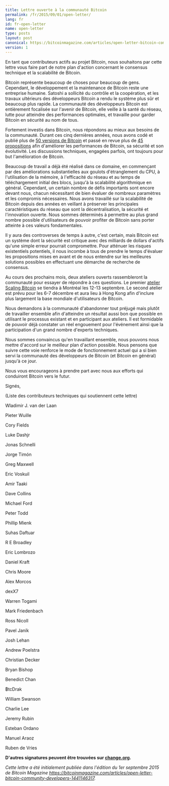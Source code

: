 ```yaml
---
title: Lettre ouverte à la communauté Bitcoin
permalink: /fr/2015/09/01/open-letter/
lang: fr
id: fr-open-letter
name: open-letter
type: posts
layout: post
canonical: https://bitcoinmagazine.com/articles/open-letter-bitcoin-community-developers-1441146317
version: 1
---
```

En tant que contributeurs actifs au projet Bitcoin,  nous souhaitons par cette lettre vous faire part de notre plan d'action concernant le consensus technique et la scalabilité de Bitcoin.

Bitcoin représente beaucoup de choses pour beaucoup de gens.  Cependant, le développement et la maintenance de Bitcoin reste une entreprise humaine.  Satoshi a sollicité du contrôle et la coopération, et les travaux ultérieurs des développeurs Bitcoin a rendu le système plus sûr et beaucoup plus rapide.  La communauté des développeurs Bitcoin est entièrement focalisée sur l'avenir de Bitcoin, elle veille à la santé du réseau, lutte pour atteindre  des performances optimales, et travaille pour garder Bitcoin en sécurité au nom de tous.

Fortement investis dans Bitcoin, nous répondons au mieux aux besoins de la communauté. Durant ces cinq dernières années, nous avons codé et publié plus de [50 versions de Bitcoin][1] et passé en revue plus de [45 propositions][2] afin d'améliorer les performances de Bitcoin, sa sécurité et son évolutivité.  Les discussions techniques, engagées parfois, ont toujours pour but l'amélioration de Bitcoin.

Beaucoup de travail a déjà été réalisé dans ce domaine, en commençant par des améliorations substantielles aux goulots d'étranglement du CPU, à l'utilisation de la mémoire, à l'efficacité du réseau et au temps de téléchargement initial des blocs, jusqu'à la scalabilité algorithmique en général.  Cependant, un certain nombre de défis importants sont encore devant nous, chacun nécessitant de bien évaluer de nombreux paramètres et les compromis nécessaires.  Nous avons travaillé sur la scalabilité de Bitcoin depuis des années en veillant à préserver les principales caractéristiques du réseau que sont la décentralisation, la sécurité et l'innovation ouverte.  Nous sommes déterminés à permettre au plus grand nombre possible d'utilisateurs de pouvoir profiter de Bitcoin sans porter atteinte à ces valeurs fondamentales.

Il y aura des controverses de temps à autre, c'est certain, mais Bitcoin est un système dont la sécurité est critique avec des milliards de dollars d'actifs qu'une simple erreur pourrait compromettre.  Pour atténuer les risques existentiels potentiels, il nous incombe à tous de prendre le temps d'évaluer les propositions mises en avant et de nous entendre sur les meilleures solutions possibles en effectuant une démarche de recherche de consensus.
 
Au cours des prochains mois, deux ateliers ouverts rassembleront la communauté pour essayer de répondre à ces questions.  Le premier [atelier Scaling Bitcoin][3] se tiendra à Montréal les 12-13 septembre.  Le second atelier est prévu pour les 6-7 décembre et aura lieu à Hong Kong afin d'inclure plus largement la base mondiale d'utilisateurs de Bitcoin. 

Nous demandons à la communauté d'abandonner tout préjugé mais plutôt de travailler ensemble afin d'atteindre un résultat aussi bon que possible en utilisant le processus existant et en participant aux ateliers.  Il est formidable de pouvoir déjà constater un réel engouement pour l'événement ainsi que la participation d'un grand nombre d'experts techniques.

Nous sommes convaincus qu'en travaillant ensemble, nous pouvons nous mettre d'accord sur le meilleur plan d'action possible.  Nous pensons que suivre cette voie renforce le mode de fonctionnement actuel qui a si bien servi la communauté des  développeurs de Bitcoin (et Bitcoin en général) jusqu'à ce jour.  

Nous vous encourageons à prendre part avec nous aux efforts qui conduiront Bitcoin vers le futur.

Signés,

(Liste des contributeurs techniques qui soutiennent cette lettre)

Wladimir J. van der Laan

Pieter Wuille

Cory Fields

Luke Dashjr

Jonas Schnelli

Jorge Timón

Greg Maxwell

Eric Voskuil

Amir Taaki

Dave Collins

Michael Ford

Peter Todd

Phillip Mienk

Suhas Daftuar

R E Broadley

Eric Lombrozo

Daniel Kraft

Chris Moore

Alex Morcos

dexX7

Warren Togami

Mark Friedenbach

Ross Nicoll

Pavel Janík

Josh Lehan

Andrew Poelstra

Christian Decker

Bryan Bishop

Benedict Chan

฿tcDrak

William Swanson

Charlie Lee

Jeremy Rubin

Esteban Ordano

Manuel Araoz

Ruben de Vries

**D'autres signatures peuvent être trouvées sur [change.org](https://www.change.org/p/the-community-an-open-letter-to-the-bitcoin-community).**

_Cette lettre a été initialement publiée dans l'édition du 1er septembre 2015 de Bitcoin Magazine <https://bitcoinmagazine.com/articles/open-letter-bitcoin-community-developers-1441146317>._

[1]: https://github.com/bitcoin/bitcoin/tree/master/doc/release-notes
[2]: https://github.com/bitcoin/bips
[3]: https://scalingbitcoin.org/montreal2015/